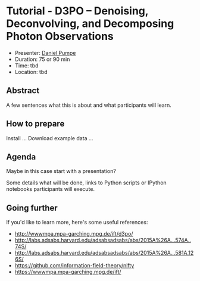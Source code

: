 # Tutorial - D3PO – Denoising, Deconvolving, and Decomposing Photon Observations

* Presenter: [Daniel Pumpe](https://github.com/dpumpe)
* Duration: 75 or 90 min
* Time: tbd
* Location: tbd

## Abstract

A few sentences what this is about and what participants will learn.

## How to prepare

Install ...
Download example data ...

## Agenda

Maybe in this case start with a presentation?

Some details what will be done, links to Python scripts or IPython notebooks
participants will execute.

## Going further

If you'd like to learn more, here's some useful references:

* http://wwwmpa.mpa-garching.mpg.de/ift/d3po/
* http://labs.adsabs.harvard.edu/adsabsadsabs/abs/2015A%26A...574A..74S/
* http://labs.adsabs.harvard.edu/adsabsadsabs/abs/2015A%26A...581A.126S/
* https://github.com/information-field-theory/nifty
* https://wwwmpa.mpa-garching.mpg.de/ift/
